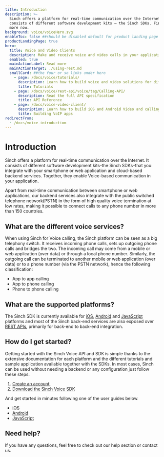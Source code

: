 ```yaml
---
title: Introduction
description: >-
  Sinch offers a platform for real-time communication over the Internet. It
  consists of different software development kits – the Sinch SDKs. Find out
  more now.
background: voice/voiceHero.svg
enableToc: false ##should be disabled default for product landing page
productLandingPage: true
hero:
  title: Voice and Video Clients
  description: Make and receive voice and video calls in your application with our SDKs
  enabled: true
  mainActionLabel: Read more
  mainActionTarget: ./using-rest.md
  smallCard: ##the four or so links under hero
    - page: /docs/voice/tutorials/
      description: Learn how to build voice and video solutions for different usecases
      title: Tutorials
    - page: /docs/voice/rest-api/voice/tag/Calling-API/
      description: Read the full API specification
      title: API Reference
    - page: /docs/voice-video-client/
      description: Learn how to build iOS and Android Video and calling apps
      title: Building VoIP apps
redirectFrom:
  - /docs/voice-introduction
---
```


# Introduction

Sinch offers a platform for real-time communication over the Internet. It consists of different software development kits–the Sinch SDKs–that you integrate with your smartphone or web application and cloud-based backend services. Together, they enable Voice-based communication in your application.

Apart from real-time communication between smartphone or web applications, our backend services also integrate with the public switched telephone network(PSTN) in the form of high quality voice termination at low rates, making it possible to connect calls to any phone number in more than 150 countries.

## What are the different voice services?

When using Sinch for Voice calling, the Sinch platform can be seen as a big telephony switch. It receives incoming phone calls, sets up outgoing phone calls and bridges the two. The incoming call may come from a mobile or web application (over data) or through a local phone number. Similarly, the outgoing call can be terminated to another mobile or web application (over data) or to a phone number (via the PSTN network), hence the following classification:

- App to app calling
- App to phone calling
- Phone to phone calling

## What are the supported platforms?

The Sinch SDK is currently available for [iOS](./ios.md), [Android](./android.md) and [JavaScript](./js.md) platforms and most of the Sinch back-end services are also exposed over [REST APIs](./rest-api.md), primarily for back-end to back-end integration.

## How do I get started?

Getting started with the Sinch Voice API and SDK is simple thanks to the extensive documentation for each platform and the different tutorials and sample application available together with the SDKs. In most cases, Sinch can be used without needing a backend or any configuration just follow these steps.

1. [Create an account](https://portal.sinch.com/#/signup),
2. [Download the Sinch Voice SDK](https://sinch.readme.io/page/downloads)

And get started in minutes following one of the user guides below.

- [iOS](ios-cloud.md)
- [Android](android-cloud.md)
- [JavaScript](voice-for-js.md)

## Need help?

If you have any questions, feel free to check out our help section or contact us.
